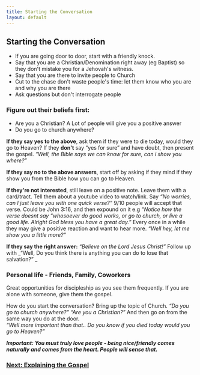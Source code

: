 ```yaml
---
title: Starting the Conversation
layout: default
---
```

## Starting the Conversation
* If you are going door to door, start with a friendly knock. 
* Say that you are a Christian/Denomination right away (eg Baptist) so they don't mistake you for a Jehovah's witness. 
* Say that you are there to invite people to Church
* Cut to the chase don't waste people's time: let them know who you are and why you are there
* Ask questions but don't interrogate people

### Figure out their beliefs first:
* Are you a Christian? A Lot of people will give you a positive answer
* Do you go to church anywhere?

**If they say yes to the above**, ask them if they were to die today, would they go to Heaven? If they __don't__ say “yes for sure” and have doubt, then present the gospel. _“Well, the Bible says we can know for sure, can i show you where?”_

**If they say no to the above answers**, start off by asking if they mind if they show you from the Bible how you can go to Heaven.

**If they're not interested**, still leave on a positive note. Leave them with a card/tract. Tell them about a youtube video to watch/link. 
Say _“No worries, can I just leave you with one quick verse?”_ 9/10 people will accept that verse.
Could be John 3:16, and then expound on it e.g _“Notice how the verse doesnt say “whosoever do good works, or go to church, or live a good life. Alright God bless you have a great day.”_ Every once in a while they may give a positive reaction and want to hear more. _“Well hey, let me show you a little more?”_

**If they say the right answer:** _“Believe on the Lord Jesus Christ!”_
Follow up with _“Well, Do you think there is anything you can do to lose that salvation?” _

### Personal life - Friends, Family, Coworkers
Great opportunities for discipleship as you see them frequently. 
If you are alone with someone, give them the gospel. 

How do you start the conversation? Bring up the topic of Church. 
_“Do you go to church anywhere?” “Are you a Christian?”_
And then go on from the same way you do at the door.  
_“Well more important than that.. Do you know if you died today would you go to Heaven?”_

_**Important: You must truly love people - being nice/friendly comes naturally and comes from the heart. People will sense that.**_

### [Next: Explaining the Gospel](/soulwinning/soulwinning-instruction/explaining-the-gospel.md)
